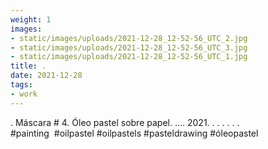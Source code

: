 ```yaml
---
weight: 1
images:
- static/images/uploads/2021-12-28_12-52-56_UTC_2.jpg
- static/images/uploads/2021-12-28_12-52-56_UTC_3.jpg
- static/images/uploads/2021-12-28_12-52-56_UTC_1.jpg
title: .
date: 2021-12-28
tags:
- work
---
```


.
Máscara # 4.
Óleo pastel sobre papel.
....
2021.
.
.
.
.
.
.
#painting  #oilpastel #oilpastels #pasteldrawing #óleopastel
